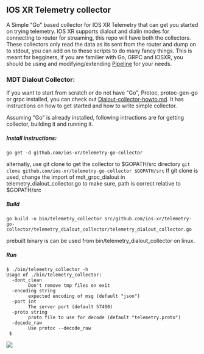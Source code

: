 ## IOS XR Telemetry collector

A Simple "Go" based collector for IOS XR Telemetry that can get you started on trying telemetry. IOS XR supports dialout and dialin modes for connecting to router for streaming, this repo will have both the collectors. These collectors only read the data as its sent from the router and dump on to stdout, you can add on to these scripts to do many fancy things. This is meant for begginers, if you are familier with Go, GRPC and IOSXR, you should be using and modifying/extending [Pipeline](https://github.com/cisco-ie/bigmuddy-network-telemetry-pipeline) for your needs.

### MDT Dialout Collector:
If you want to start from scratch or do not have "Go", Protoc, protoc-gen-go or grpc installed, you can check out [Dialout-collector-howto.md](Dialout-collector-howto.md). It has instructions on how to get started and how to write simple collector.

Assuming "Go" is already installed, following intructions are for getting collector, building it and running it.

##### Install instructions:
`go get -d github.com/ios-xr/telemetry-go-collector`

alternatly, use git clone to get the collector to $GOPATH/src directory
`git clone github.com/ios-xr/telemetry-go-collector $GOPATH/src`
If git clone is used, change the import of mdt_grpc_dialout in telemetry_dialout_collector.go to make sure, path is correct relative to $GOPATH/src

##### Build
`go build -o bin/telemetry_collector src/github.com/ios-xr/telemetry-go-collector/telemetry_dialout_collector/telemetry_dialout_collector.go`

prebuilt binary is can be used from bin/telemetry_dialout_collector on linux.

##### Run
```
$ ./bin/telemetry_collector -h
Usage of ./bin/telemetry_collector:
  -dont_clean
    	Don't remove tmp files on exit
  -encoding string
    	expected encoding of msg (default "json")
  -port int
    	The server port (default 57400)
  -proto string
    	proto file to use for decode (default "telemetry.proto")
  -decode_raw
    	Use protoc --decode_raw
 $
 ```


![](docs/dialout-build.gif)
